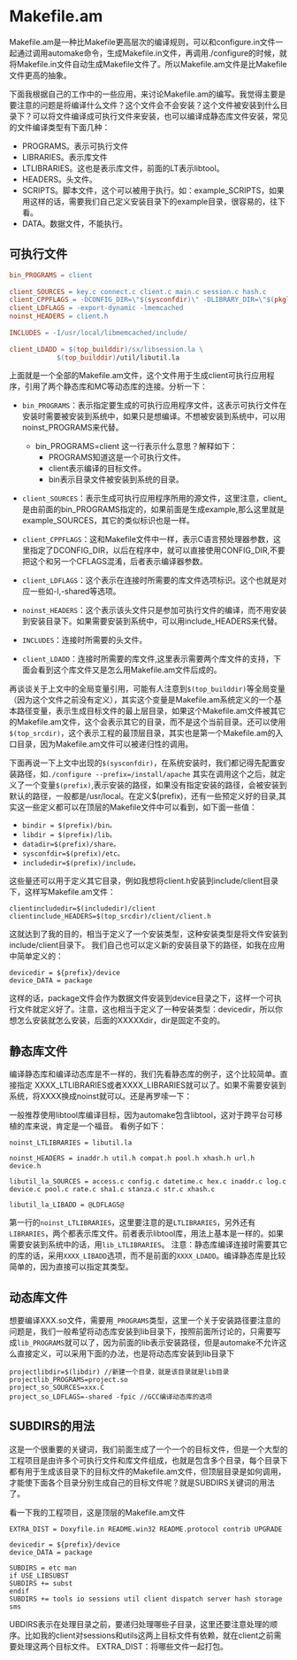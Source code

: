 # Makefile.am
Makefile.am是一种比Makefile更高层次的编译规则，可以和configure.in文件一起通过调用automake命令，生成Makefile.in文件，再调用./configure的时候，就将Makefile.in文件自动生成Makefile文件了。所以Makefile.am文件是比Makefile文件更高的抽象。

下面我根据自己的工作中的一些应用，来讨论Makefile.am的编写。我觉得主要是要注意的问题是将编译什么文件？这个文件会不会安装？这个文件被安装到什么目录下？可以将文件编译成可执行文件来安装，也可以编译成静态库文件安装，常见的文件编译类型有下面几种：
- PROGRAMS。表示可执行文件
- LIBRARIES。表示库文件
- LTLIBRARIES。这也是表示库文件，前面的LT表示libtool。
- HEADERS。头文件。
- SCRIPTS。脚本文件，这个可以被用于执行。如：example_SCRIPTS，如果用这样的话，需要我们自己定义安装目录下的example目录，很容易的，往下看。
- DATA。数据文件，不能执行。

## 可执行文件
```Makefile
bin_PROGRAMS = client  
  
client_SOURCES = key.c connect.c client.c main.c session.c hash.c  
client_CPPFLAGS = -DCONFIG_DIR=\"$(sysconfdir)\" -DLIBRARY_DIR=\"$(pkglibdir)\"  
client_LDFLAGS = -export-dynamic -lmemcached  
noinst_HEADERS = client.h  
  
INCLUDES = -I/usr/local/libmemcached/include/  
  
client_LDADD = $(top_builddir)/sx/libsession.la \  
            $(top_builddir)/util/libutil.la  
```

上面就是一个全部的Makefile.am文件，这个文件用于生成client可执行应用程序，引用了两个静态库和MC等动态库的连接。分析一下：

- `bin_PROGRAMS`：表示指定要生成的可执行应用程序文件，这表示可执行文件在安装时需要被安装到系统中，如果只是想编译。不想被安装到系统中，可以用noinst_PROGRAMS来代替。
    - bin_PROGRAMS=client 这一行表示什么意思？解释如下：
        - PROGRAMS知道这是一个可执行文件。
        - client表示编译的目标文件。
        - bin表示目录文件被安装到系统的目录。

- `client_SOURCES`：表示生成可执行应用程序所用的源文件，这里注意，client_是由前面的bin_PROGRAMS指定的，如果前面是生成example,那么这里就是example_SOURCES，其它的类似标识也是一样。
- `client_CPPFLAGS`：这和Makefile文件中一样，表示C语言预处理器参数，这里指定了DCONFIG_DIR，以后在程序中，就可以直接使用CONFIG_DIR,不要把这个和另一个CFLAGS混淆，后者表示编译器参数。
- `client_LDFLAGS`：这个表示在连接时所需要的库文件选项标识。这个也就是对应一些如-l,-shared等选项。
- `noinst_HEADERS`：这个表示该头文件只是参加可执行文件的编译，而不用安装到安装目录下。如果需要安装到系统中，可以用include_HEADERS来代替。
- `INCLUDES`：连接时所需要的头文件。
- `client_LDADD`：连接时所需要的库文件,这里表示需要两个库文件的支持，下面会看到这个库文件又是怎么用Makefile.am文件后成的。

再谈谈关于上文中的全局变量引用，可能有人注意到`$(top_builddir)`等全局变量（因为这个文件之前没有定义），其实这个变量是Makefile.am系统定义的一个基本路径变量，表示生成目标文件的最上层目录，如果这个Makefile.am文件被其它的Makefile.am文件，这个会表示其它的目录，而不是这个当前目录。还可以使用`$(top_srcdir)`，这个表示工程的最顶层目录，其实也是第一个Makefile.am的入口目录，因为Makefile.am文件可以被递归性的调用。

下面再说一下上文中出现的`$(sysconfdir)`，在系统安装时，我们都记得先配置安装路径，如`./configure --prefix=/install/apache` 其实在调用这个之后，就定义了一个变量`$(prefix)`,表示安装的路径，如果没有指定安装的路径，会被安装到默认的路径，一般都是/usr/local。在定义$(prefix)，还有一些预定义好的目录,其实这一些定义都可以在顶层的Makefile文件中可以看到，如下面一些值：
- `bindir = $(prefix)/bin。`
- `libdir = $(prefix)/lib。`
- `datadir=$(prefix)/share。`
- `sysconfdir=$(prefix)/etc。`
- `includedir=$(prefix)/include。`

这些量还可以用于定义其它目录，例如我想将client.h安装到include/client目录下，这样写Makefile.am文件：
```Makefile.am
clientincludedir=$(includedir)/client  
clientinclude_HEADERS=$(top_srcdir)/client/client.h  
```
这就达到了我的目的，相当于定义了一个安装类型，这种安装类型是将文件安装到include/client目录下。
我们自己也可以定义新的安装目录下的路径，如我在应用中简单定义的：
```Makefile.am
devicedir = ${prefix}/device  
device_DATA = package  
```
这样的话，package文件会作为数据文件安装到device目录之下，这样一个可执行文件就定义好了。注意，这也相当于定义了一种安装类型：devicedir，所以你想怎么安装就怎么安装，后面的XXXXXdir，dir是固定不变的。

## 静态库文件
编译静态库和编译动态库是不一样的，我们先看静态库的例子，这个比较简单。直接指定 XXXX_LTLIBRARIES或者XXXX_LIBRARIES就可以了。如果不需要安装到系统，将XXXX换成noinst就可以。还是再罗嗦一下：

一般推荐使用libtool库编译目标，因为automake包含libtool，这对于跨平台可移植的库来说，肯定是一个福音。
看例子如下：
```Makefile.am
noinst_LTLIBRARIES = libutil.la  
  
noinst_HEADERS = inaddr.h util.h compat.h pool.h xhash.h url.h device.h   
  
libutil_la_SOURCES = access.c config.c datetime.c hex.c inaddr.c log.c device.c pool.c rate.c sha1.c stanza.c str.c xhash.c  
  
libutil_la_LIBADD = @LDFLAGS@  
```
第一行的`noinst_LTLIBRARIES`，这里要注意的是`LTLIBRARIES`，另外还有`LIBRARIES`，两个都表示库文件。前者表示libtool库，用法上基本是一样的。如果需要安装到系统中的话，用`lib_LTLIBRARIES`。
注意：静态库编译连接时需要其它的库的话，采用`XXXX_LIBADD`选项，而不是前面的`XXXX_LDADD`。编译静态库是比较简单的，因为直接可以指定其类型。

## 动态库文件

想要编译XXX.so文件，需要用`_PROGRAMS`类型，这里一个关于安装路径要注意的问题是，我们一般希望将动态库安装到lib目录下，按照前面所讨论的，只需要写成`lib_PROGRAMS`就可以了，因为前面的lib表示安装路径，但是automake不允许这么直接定义，可以采用下面的办法，也是将动态库安装到lib目录下
```Makefile.am
projectlibdir=$(libdir) //新建一个目录，就是该目录就是lib目录  
projectlib_PROGRAMS=project.so  
project_so_SOURCES=xxx.C  
project_so_LDFLAGS=-shared -fpic //GCC编译动态库的选项  
```

## SUBDIRS的用法
这是一个很重要的关键词，我们前面生成了一个一个的目标文件，但是一个大型的工程项目是由许多个可执行文件和库文件组成，也就是包含多个目录，每个目录下都有用于生成该目录下的目标文件的Makefile.am文件，但顶层目录是如何调用，才能使下面各个目录分别生成自己的目标文件呢？就是SUBDIRS关键词的用法了。

看一下我的工程项目，这是顶层的Makefile.am文件
```Makefile.am
EXTRA_DIST = Doxyfile.in README.win32 README.protocol contrib UPGRADE  
  
devicedir = ${prefix}/device  
device_DATA = package  
  
SUBDIRS = etc man  
if USE_LIBSUBST  
SUBDIRS += subst  
endif  
SUBDIRS += tools io sessions util client dispatch server hash storage sms  
```
UBDIRS表示在处理目录之前，要递归处理哪些子目录，这里还要注意处理的顺序。比如我的client对sessions和utils这两上目标文件有依赖，就在client之前需要处理这两个目标文件。
EXTRA_DIST：将哪些文件一起打包。